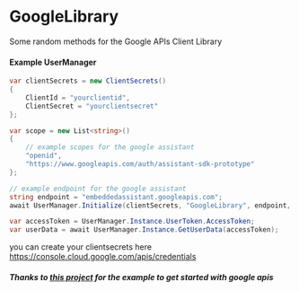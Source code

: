 # GoogleLibrary
Some random methods for the Google APIs Client Library

#### Example UserManager
```csharp
var clientSecrets = new ClientSecrets()
{
    ClientId = "yourclientid",
    ClientSecret = "yourclientsecret"
};

var scope = new List<string>()
{
    // example scopes for the google assistant
    "openid",
    "https://www.googleapis.com/auth/assistant-sdk-prototype"
};

// example endpoint for the google assistant
string endpoint = "embeddedassistant.googleapis.com";
await UserManager.Initialize(clientSecrets, "GoogleLibrary", endpoint, scope, "GoogleLibraryFolder");

var accessToken = UserManager.Instance.UserToken.AccessToken;
var userData = await UserManager.Instance.GetUserData(accessToken);
```

you can create your clientsecrets here https://console.cloud.google.com/apis/credentials


##### Thanks to [this project](https://github.com/ac87/GoogleAssistantWindows) for the example to get started with google apis
